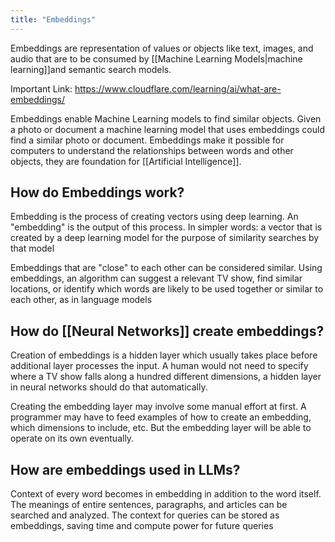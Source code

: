 ```yaml
---
title: "Embeddings"
---
```


Embeddings are representation of values or objects like text, images, and audio that are to be consumed by [[Machine Learning Models|machine learning]]and semantic search models.

Important Link: https://www.cloudflare.com/learning/ai/what-are-embeddings/

Embeddings enable Machine Learning models to find similar objects. Given a photo or document a machine learning model that uses embeddings could find a similar photo or document. Embeddings make it possible for computers to understand the relationships between words and other objects, they are foundation for [[Artificial Intelligence]].

## How do Embeddings work?

Embedding is the process of creating vectors using deep learning. An "embedding" is the output of this process. In simpler words: a vector that is created by a deep learning model for the purpose of similarity searches by that model

Embeddings that are "close" to each other can be considered similar. Using embeddings, an algorithm can suggest a relevant TV show, find similar locations, or identify which words are likely to be used together or similar to each other, as in language models

## How do [[Neural Networks]] create embeddings?

Creation of embeddings is a hidden layer which usually takes place before additional layer processes the input. A human would not need to specify where a TV show falls along a hundred different dimensions, a hidden layer in neural networks should do that automatically.

Creating the embedding layer may involve some manual effort at first. A programmer may have to feed examples of how to create an embedding, which dimensions to include, etc. But the embedding layer will be able to operate on its own eventually.

## How are embeddings used in LLMs?

Context of every word becomes in embedding in addition to the word itself. The meanings of entire sentences, paragraphs, and articles can be searched and analyzed. The context for queries can be stored as embeddings, saving time and compute power for future queries